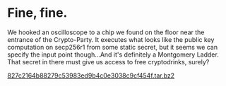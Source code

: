 # Fine, fine.

We hooked an oscilloscope to a chip we  found on the floor near the entrance of the Crypto-Party. It executes what looks like the public key computation on secp256r1 from some static secret, but it seems we can specify the input point  though...And it's definitely a Montgomery Ladder. That secret in there must give us access to free cryptodrinks, surely?

[827c2164b88279c53983ed9b4c0e3038c9cf454f.tar.bz2](./files/827c2164b88279c53983ed9b4c0e3038c9cf454f.tar.bz2)